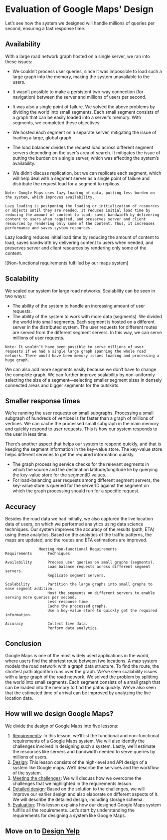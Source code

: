 # Evaluation of Google Maps' Design
Let’s see how the system we designed will handle millions of queries per second, ensuring a fast response time.

## Availability
With a large road network graph hosted on a single server, we ran into these issues:

- We couldn’t process user queries, since it was impossible to load such a large graph into the memory, making the system unavailable to the users.
- It wasn’t possible to make a persistent two-way connection (for navigation) between the server and millions of users per second.
- It was also a single point of failure.
We solved the above problems by dividing the world into small segments. Each small segment consists of a graph that can be easily loaded into a server’s memory. With segments, we completed these objectives:

- We hosted each segment on a separate server, mitigating the issue of loading a large, global graph.
- The load balancer divides the request load across different segment servers depending on the user’s area of search. It mitigates the issue of putting the burden on a single server, which was affecting the system’s availability.
- We didn’t discuss replication, but we can replicate each segment, which will help deal with a segment server as a single point of failure and distribute the request load for a segment to replicas.
```
Note: Google Maps uses lazy loading of data, putting less burden on the system, which improves availability.
```

```
Lazy loading is postponing the loading or initialization of resources or objects until they are needed. It reduces initial load time by reducing the amount of content to load, saves bandwidth by delivering content to users when required, and preserves server and client resources by rendering only some of the content. Thus, it increases performance and saves system resources.
```
Lazy loading reduces initial load time by reducing the amount of content to load, saves bandwidth by delivering content to users when needed, and preserves server and client resources by rendering only some of the content.

![Non-functional requirements fulfilled by our maps system]
## Scalability
We scaled our system for large road networks. Scalability can be seen in two ways:

- The ability of the system to handle an increasing amount of user requests.
- The ability of the system to work with more data (segments).
We divided the world into small segments. Each segment is hosted on a different server in the distributed system. The user requests for different routes are served from the different segment servers. In this way, we can serve millions of user requests.
```
Note: It wouldn’t have been possible to serve millions of user requests if we had a single large graph spanning the whole road network. There would have been memory issues loading and processing a huge graph.
```
We can also add more segments easily because we don’t have to change the complete graph. We can further improve scalability by non-uniformly selecting the size of a segment—selecting smaller segment sizes in densely connected areas and bigger segments for the outskirts.

## Smaller response times
We’re running the user requests on small subgraphs. Processing a small subgraph of hundreds of vertices is far faster than a graph of millions of vertices. We can cache the processed small subgraph in the main memory and quickly respond to user requests. This is how our system responds to the user in less time.

There’s another aspect that helps our system to respond quickly, and that is keeping the segment information in the key-value store. The key-value store helps different services to get the required information quickly.

- The graph processing service checks for the relevant segments in which the source and the destination latitude/longitude lie by querying the key-value store for the segmentID values.
- For load-balancing user requests among different segment servers, the key-value store is queried for the serverID against the segment on which the graph processing should run for a specific request.

## Accuracy
Besides the road data we had initially, we also captured the live location data of users, on which we performed analytics using data science techniques. Our system improves the accuracy of the results (path, ETA) using these analytics. Based on the analytics of the traffic patterns, the maps are updated, and the routes and ETA estimations are improved.
```
               Meeting Non-functional Requirements
Requirements       Techniques

Availability       Process user queries on small graphs (segments).
                   Load balance requests across different segment servers.
                   Replicate segment servers.
                   
Scalability        Partition the large graphs into small graphs to ease segment addition.
                   Host the segments on different servers to enable serving more queries per second.
                   Less response time
                   Cache the processed graphs.
                   Use a key-value store to quickly get the required information.
                   
Accuracy           Collect live data.
                   Perform data analytics.
```

## Conclusion
Google Maps is one of the most widely used applications in the world, where users find the shortest route between two locations. A map system models the road network with a graph data structure. To find the route, the shortest path algorithm runs over the graph. We’ve seen scalability issues with a large graph of the road network. We solved the problem by splitting the world into small segments. Each segment consists of a small graph that can be loaded into the memory to find the paths quickly. We’ve also seen that the estimated time of arrival can be improved by analyzing the live location data.


## How will we design Google Maps?
We divide the design of Google Maps into five lessons:

1. [Requirements](../Requirements%20of%20Google%20Maps'%20Design/): In this lesson, we’ll list the functional and non-functional requirements of a Google Maps system. We will also identify the challenges involved in designing such a system. Lastly, we’ll estimate the resources like servers and bandwidth needed to serve queries by millions of users.
2. [Design](../Design%20of%20Google%20Maps/): This lesson consists of the high-level and API design of a system like Google maps. We’ll describe the services and the workflow of the system.
3. [Meeting the challenges](../Challenges%20of%20Google%20Maps'%20Design/): We will discuss how we overcome the challenges that we highlighted in the requirements lesson.
4. [Detailed design](../Detailed%20Design%20of%20Google%20Maps/): Based on the solution to the challenges, we will improve our earlier design and also elaborate on different aspects of it. We will describe the detailed design, including storage schema.
5. [Evaluation](../Evaluation%20of%20Google%20Maps'%20Design/): This lesson explains how our designed Google Maps system fulfills all the requirements.
Let’s start by understanding the requirements for designing a system like Google Maps.

## Move on to [Design Yelp](../../Design%20a%20Proximity%20Service%20Yelp/System%20Design%20Yelp/)